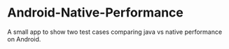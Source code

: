 # Android-Native-Performance
A small app to show two test cases comparing java vs native performance on Android.
